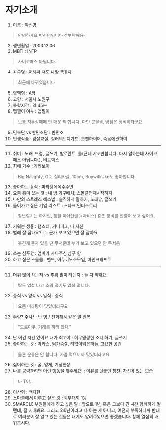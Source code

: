 # 자기소개

1. 이름 : 박신영
> 안녕하세요 박신영입니다 잘부탁해용~
2. 생년월일 : 2003.12.06
3. MBTI : INTP
> 사이코패스 아닙니다...
4. 좌우명 : 어차피 쟤도 나랑 똑같다
> 최근에 바뀌었습니다
5. 혈액형 : A형
6. 고향 : 서울시 노원구
7. 통학시간 : 약 45분
8. 맵찔이 여부 : 맵찔이
> 보통 자존심때매 안 매운 척 합니다. 다만 콧물샘, 땀샘은 정직하더군요
9. 민초단 vs 반민초단 : 반민초
10. 인생작품 : 암살교실, 킬러의보디가드, 오펜하이머, 죽음에관하여
---
11. 취미 : 노래, 드럼, 글쓰기, 발로란트, 롤(근데 샤코만합니다. 다시 말하는데 사이코패스 아닙니다.), 비트박스
12. 최애 가수 : 기리보이
> Big Naughty, GD, 실리카겔, 10cm, BoywithUke도 좋아합니다.
13. 좋아하는 음식 : 마라탕에옥수수면
14. 요즘 흥미 있는 것 : 내 방 가구배치, 스몰클언제시작하지 
15. 나만의 스트레스 해소법 : 솔직하게 말하기, 노래방, 글쓰기
16. 들어가고 싶은 기업 리스트 : 스타크 인더스트리
> 장난같기는 하지만, 정말 아이언맨(+자비스) 같은 장비를 만들어 보고 싶어요.
17. 키워본 생물 : 햄스터, 기니피그, 나 자신
18. 벌레 잘 잡나요? : 누군가 보고 있으면 잘 잡아요
> 웃긴게 혼자 있을 땐 무서운데 누가 보고 있으면 안 무서움
19. 쓰는 샴푸향 : 엄마가 사다주신 샴푸 향
20. 하고 싶은 스몰클 : 밴드, 아두이노소모임, 마인크래프트
***
21. 더위 많이 타는지 vs 추위 많이 타는지 : 둘 다 약해요.
> 땀도 엄청 나고 추워 떨기도 엄청 떱니다.
22. 중식 vs 양식 vs 일식 : 중식
> 요즘 마라탕이 맛있더라구요
23. 주량? 주사? : 반 병 / 전화해서 같은 말 반복
> "도르마무, 거래를 하러 왔다."
24. 난 이건 자신 있어요 내가 최고야 : 허무맹랑한 소리 하기, 글쓰기
25. 좋아하는 것 : 박카스, 닭가슴살, 티없이맑은하늘, 고요한 공간
> 물론 운동은 안 합니다. 가끔 먹으니까 맛있더라고요
26. 싫어하는 것 : 굴, 멍게, 기상현상
27. 나를 공략하려면 이런 행동을 해주세요! : 이유를 덧붙인 칭찬, 자신감 있는 모습
> 나 T야..
28. 이상형 : 백지헌
29. 스마클에서 이루고 싶은 것 : 외부대회 1등
30. SMARCLE 부원들에게 하고 싶은 말 : 앞으로 1년, 혹은 그보다 긴 시간 함께하게 될 텐데, 잘 지내봐요. 그리고 2학년이라고 다 아는 게 아니고, 여전히 부족하니까 반대로 여러분이 잘 알고 있는 것들은 내게도 알려주었으면 좋겠습니다. 함께 열심히 배워봅시다.
